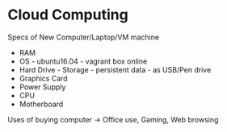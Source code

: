 # Cloud Computing

Specs of New Computer/Laptop/VM machine
- RAM
- OS - ubuntu16.04 - vagrant box online
- Hard Drive - Storage - persistent data - as USB/Pen drive
- Graphics Card
- Power Supply
- CPU
- Motherboard

Uses of buying computer -> Office use, Gaming, Web browsing

